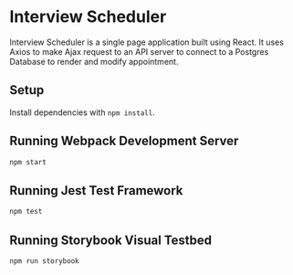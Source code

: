 # Interview Scheduler

Interview Scheduler is a single page application built using React. It uses Axios to make Ajax request to an API server to connect to a Postgres Database to render and modify appointment. 

## Setup

Install dependencies with `npm install`.

## Running Webpack Development Server

```sh
npm start
```

## Running Jest Test Framework

```sh
npm test
```

## Running Storybook Visual Testbed

```sh
npm run storybook
```
